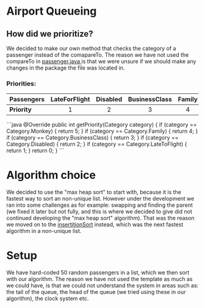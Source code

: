 <h1>Airport Queueing</h1>

<h2>How did we prioritize?</h2>

<p>We decided to make our own method that checks the category of a passenger instead of the comapareTo. The reason we have not
used the compareTo in <a href="https://github.com/datsoftlyngby/soft2019spring-algorithms/blob/master/Weeklies/Week_09/Assignment_03/Airport_Queue_template/src/main/java/dk/cphbusiness/airport/template/Passenger.java">passenger.java </a> is that we were unsure if we should make any changes in the package the file was located in.</p>

<h3>Priorities:</h3>

 <table>
<thead>
<tr>
<th align="left"><strong>Passengers</strong></th>
<th align="center">LateForFlight</th>
<th align="center">Disabled</th>
<th align="center">BusinessClass</th>
<th align="center">Family</th>
  <th align="center">Monkey</th>
</tr>
</thead>
<tbody>
<tr>
<td align="left"><strong>Priority</strong></td>
<td align="center">1</td>
<td align="center">2</td>
<td align="center">3</td>
<td align="center">4</td>
 <td align="center">5</td>
</tr>
</tbody>
</table>
```java
@Override
    public int getPriority(Category category) {
        if (category == Category.Monkey) {
            return 5;
        }
        if (category == Category.Family) {
            return 4;
        }
        if (category == Category.BusinessClass) {
            return 3;
        }
        if (category == Category.Disabled) {
            return 2;
        }
        if (category == Category.LateToFlight) {
            return 1;
        }
        return 0;
    }
```
<h1>Algorithm choice</h1>
<p>We decided to use the "max heap sort" to start with, because it is the fastest way to sort an non-unique list. However
  under the development we ran into some challenges as for example: swapping and finding the parent (we fixed it later but not fully, and this is where we decided to give did not continued developing the "max heap sort" algorithm). That was the reason we moved on to the <a href="https://github.com/Hallur20/AlgorithmAssignment3/blob/master/NotPrioritisingPassengerArrayQueue.java">insertitionSort</a> instead, which was the next fastest algorithm in a non-unique list.
  </p>
  
  <h1>Setup</h1>
  
  <p>We have hard-coded 50 random passengers in a list, which we then sort with our algorithm. The reason we have not used the template as much as we could have, is that we could not understand the system in areas such as: the tail of the queue, the head of the queue (we tried using these in our algorithm), the clock system etc.</p>
